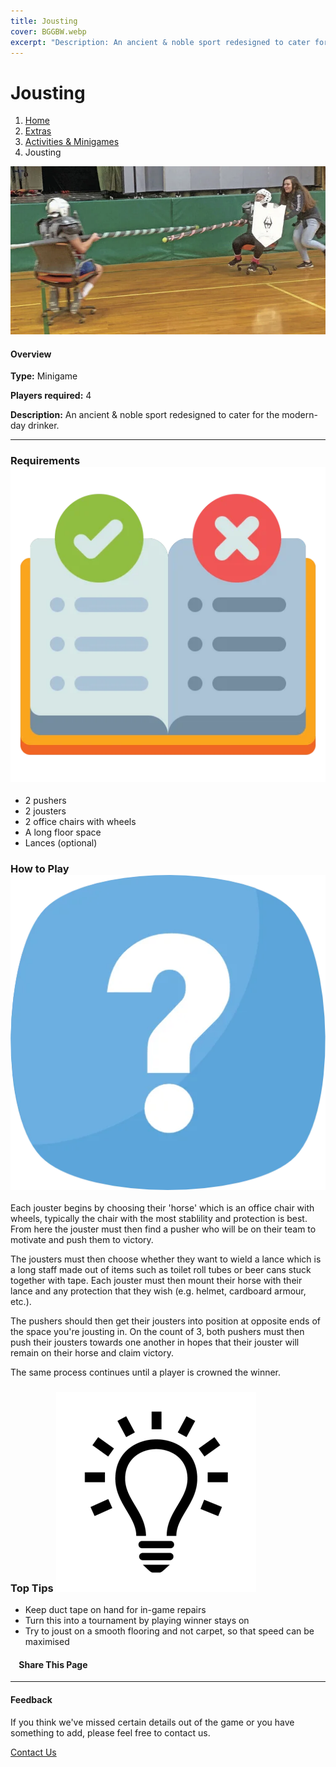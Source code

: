 ```yaml
---
title: Jousting
cover: BGGBW.webp
excerpt: "Description: An ancient & noble sport redesigned to cater for the modern-day drinker."
---
```


# Jousting

1.  [Home](/)
2.  [Extras](extras)
3.  [Activities & Minigames](extras/activities&minigames)
4.  Jousting

![](/images/joust.webp)

#### Overview

**Type:** Minigame

**Players required:** 4

**Description:** An ancient & noble sport redesigned to cater for the modern-day drinker.

* * *

### Requirements ![target](/images/rules.webp)

-   2 pushers
-   2 jousters
-   2 office chairs with wheels
-   A long floor space
-   Lances (optional)

### How to Play ![target](/images/question.webp)

Each jouster begins by choosing their 'horse' which is an office chair with wheels, typically the chair with the most stablility and protection is best. From here the jouster must then find a pusher who will be on their team to motivate and push them to victory.

The jousters must then choose whether they want to wield a lance which is a long staff made out of items such as toilet roll tubes or beer cans stuck together with tape. Each jouster must then mount their horse with their lance and any protection that they wish (e.g. helmet, cardboard armour, etc.).

The pushers should then get their jousters into position at opposite ends of the space you're jousting in. On the count of 3, both pushers must then push their jousters towards one another in hopes that their jouster will remain on their horse and claim victory.

The same process continues until a player is crowned the winner.

### Top Tips ![target](/images/lightbulb.webp)

-   Keep duct tape on hand for in-game repairs
-   Turn this into a tournament by playing winner stays on
-   Try to joust on a smooth flooring and not carpet, so that speed can be maximised

####     Share This Page

[](https://www.facebook.com/sharer/sharer.php?u=beergogglegames.co.uk/extras/activities&minigames/jousting)[](https://www.instagram.com/direct/new/)[](https://twitter.com/intent/tweet?url=beergogglegames.co.uk/extras/activities&minigames/jousting)

* * *

#### Feedback

If you think we've missed certain details out of the game or you have something to add, please feel free to contact us.

  
  
  
[Contact Us](contact)
